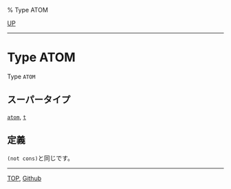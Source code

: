 % Type ATOM

[UP](14.2.html)  

---

# Type ATOM


Type `ATOM`


## スーパータイプ

[`atom`](14.2.atom-type.html), [`t`](4.4.t-system-class.html)


## 定義

`(not cons)`と同じです。


---
[TOP](index.html),  [Github](https://github.com/nptcl/npt-japanese)

